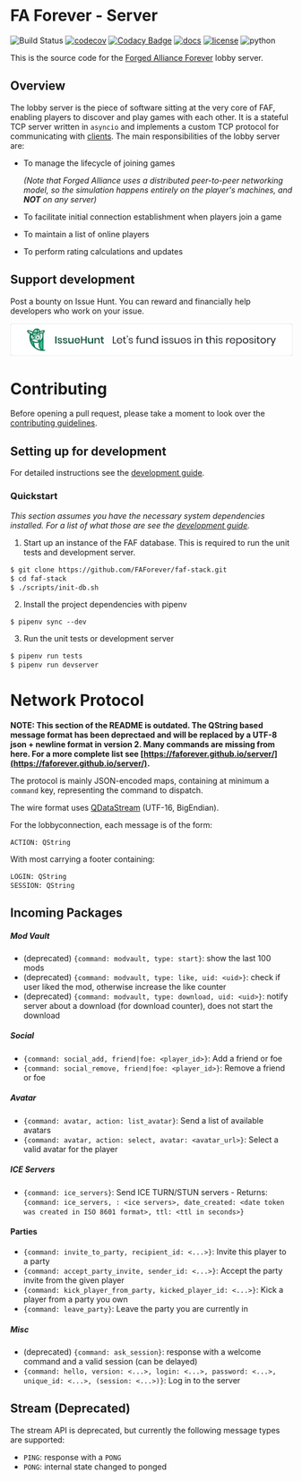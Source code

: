 # FA Forever - Server
![Build Status](https://github.com/FAForever/server/actions/workflows/test.yml/badge.svg?branch=develop)
[![codecov](https://codecov.io/gh/FAForever/server/branch/develop/graph/badge.svg?token=55ndgNQdUv)](https://codecov.io/gh/FAForever/server)
[![Codacy Badge](https://app.codacy.com/project/badge/Grade/ada42f6e09a341a88f3dae262a43e86e)](https://www.codacy.com/gh/FAForever/server/dashboard?utm_source=github.com&amp;utm_medium=referral&amp;utm_content=FAForever/server&amp;utm_campaign=Badge_Grade)
[![docs](https://img.shields.io/badge/docs-latest-purple)](https://faforever.github.io/server/)
[![license](https://img.shields.io/badge/license-GPLv3-blue)](license.txt)
![python](https://img.shields.io/badge/python-3.9-3776AB)

This is the source code for the
[Forged Alliance Forever](https://www.faforever.com/) lobby server.

## Overview
The lobby server is the piece of software sitting at the very core of FAF,
enabling players to discover and play games with each other. It is a stateful
TCP server written in `asyncio` and implements a custom TCP protocol for
communicating with [clients](https://github.com/FAForever/downlords-faf-client).
The main responsibilities of the lobby server are:
-   To manage the lifecycle of joining games

    *(Note that Forged Alliance uses a distributed peer-to-peer networking model,
    so the simulation happens entirely on the player's machines, and **NOT** on
    any server)*

-   To facilitate initial connection establishment when players join a game

-   To maintain a list of online players

-   To perform rating calculations and updates

## Support development

Post a bounty on Issue Hunt. You can reward and financially help developers who
work on your issue.

[![Issue hunt](https://github.com/BoostIO/issuehunt-materials/raw/master/v1/issuehunt-button-v1.svg?sanitize=true)](https://issuehunt.io/r/FAForever/server)

# Contributing

Before opening a pull request, please take a moment to look over the
[contributing guidelines](CONTRIBUTING.md).

## Setting up for development
For detailed instructions see the [development guide](DEVELOPMENT.md).

### Quickstart
*This section assumes you have the necessary system dependencies installed. For
a list of what those are see the [development guide](DEVELOPMENT.md).*

1.  Start up an instance of the FAF database. This is required to run the unit tests
and development server.
```
$ git clone https://github.com/FAForever/faf-stack.git
$ cd faf-stack
$ ./scripts/init-db.sh
```

2.  Install the project dependencies with pipenv
```
$ pipenv sync --dev
```

3.  Run the unit tests or development server
```
$ pipenv run tests
$ pipenv run devserver
```

# Network Protocol
**NOTE: This section of the README is outdated. The QString based message
format has been deprectaed and will be replaced by a UTF-8 json + newline
format in version 2. Many commands are missing from here. For a more complete
list see [https://faforever.github.io/server/](https://faforever.github.io/server/).**

The protocol is mainly JSON-encoded maps, containing at minimum a `command` key,
representing the command to dispatch.

The wire format uses [QDataStream](http://doc.qt.io/qt-5/qdatastream.html) (UTF-16, BigEndian).

For the lobbyconnection, each message is of the form:
```
ACTION: QString
```
With most carrying a footer containing:
```
LOGIN: QString
SESSION: QString
```

## Incoming Packages

##### Mod Vault

-   (deprecated) `{command: modvault, type: start}`: show the last 100 mods
-   (deprecated) `{command: modvault, type: like, uid: <uid>}`: check if user liked the mod, otherwise increase the like counter
-   (deprecated) `{command: modvault, type: download, uid: <uid>}`: notify server about a download (for download counter), does not start the download

##### Social
-   `{command: social_add, friend|foe: <player_id>}`: Add a friend or foe
-   `{command: social_remove, friend|foe: <player_id>}`: Remove a friend or foe

##### Avatar
-   `{command: avatar, action: list_avatar}`: Send a list of available avatars
-   `{command: avatar, action: select, avatar: <avatar_url>}`: Select a valid avatar for the player

##### ICE Servers

-   `{command: ice_servers}`: Send ICE TURN/STUN servers - Returns: `{command: ice_servers, : <ice servers>, date_created: <date token was created in ISO 8601 format>, ttl: <ttl in seconds>}`

#### Parties
-   `{command: invite_to_party, recipient_id: <...>}`: Invite this player to a party
-   `{command: accept_party_invite, sender_id: <...>}`: Accept the party invite from the given player
-   `{command: kick_player_from_party, kicked_player_id: <...>}`: Kick a player from a party you own
-   `{command: leave_party}`: Leave the party you are currently in

##### Misc

-   (deprecated) `{command: ask_session}`: response with a welcome command and a valid session (can be delayed)
-   `{command: hello, version: <...>, login: <...>, password: <...>, unique_id: <...>, (session: <...>)}`: Log in to the server

##  Stream (Deprecated)

The stream API is deprecated, but currently the following message types are supported:

-   `PING`: response with a `PONG`
-   `PONG`: internal state changed to ponged

